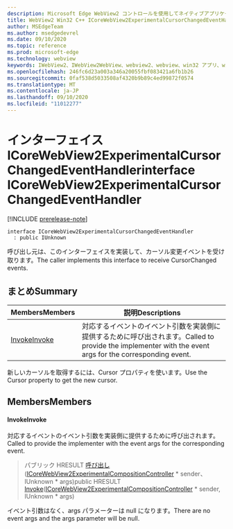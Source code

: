 ```yaml
---
description: Microsoft Edge WebView2 コントロールを使用してネイティブアプリケーションに web 技術 (HTML、CSS、JavaScript) を埋め込む
title: WebView2 Win32 C++ ICoreWebView2ExperimentalCursorChangedEventHandler
author: MSEdgeTeam
ms.author: msedgedevrel
ms.date: 09/10/2020
ms.topic: reference
ms.prod: microsoft-edge
ms.technology: webview
keywords: IWebView2、IWebView2WebView、webview2、webview、win32 アプリ、win32、edge、ICoreWebView2、ICoreWebView2Controller、browser control、edge html、ICoreWebView2ExperimentalCursorChangedEventHandler
ms.openlocfilehash: 246fc6d23a003a346a20055fbf083421a6fb1b26
ms.sourcegitcommit: 0faf538d5033508af4320b9b89c4ed99872f0574
ms.translationtype: MT
ms.contentlocale: ja-JP
ms.lasthandoff: 09/10/2020
ms.locfileid: "11012277"
---
```

# <span data-ttu-id="35d9f-104">インターフェイス ICoreWebView2ExperimentalCursorChangedEventHandler</span><span class="sxs-lookup"><span data-stu-id="35d9f-104">interface ICoreWebView2ExperimentalCursorChangedEventHandler</span></span> 

[!INCLUDE [prerelease-note](../../includes/prerelease-note.md)]

```
interface ICoreWebView2ExperimentalCursorChangedEventHandler
  : public IUnknown
```

<span data-ttu-id="35d9f-105">呼び出し元は、このインターフェイスを実装して、カーソル変更イベントを受け取ります。</span><span class="sxs-lookup"><span data-stu-id="35d9f-105">The caller implements this interface to receive CursorChanged events.</span></span>

## <span data-ttu-id="35d9f-106">まとめ</span><span class="sxs-lookup"><span data-stu-id="35d9f-106">Summary</span></span>

 <span data-ttu-id="35d9f-107">Members</span><span class="sxs-lookup"><span data-stu-id="35d9f-107">Members</span></span>                        | <span data-ttu-id="35d9f-108">説明</span><span class="sxs-lookup"><span data-stu-id="35d9f-108">Descriptions</span></span>
--------------------------------|---------------------------------------------
[<span data-ttu-id="35d9f-109">Invoke</span><span class="sxs-lookup"><span data-stu-id="35d9f-109">Invoke</span></span>](#invoke) | <span data-ttu-id="35d9f-110">対応するイベントのイベント引数を実装側に提供するために呼び出されます。</span><span class="sxs-lookup"><span data-stu-id="35d9f-110">Called to provide the implementer with the event args for the corresponding event.</span></span>

<span data-ttu-id="35d9f-111">新しいカーソルを取得するには、Cursor プロパティを使います。</span><span class="sxs-lookup"><span data-stu-id="35d9f-111">Use the Cursor property to get the new cursor.</span></span>

## <span data-ttu-id="35d9f-112">Members</span><span class="sxs-lookup"><span data-stu-id="35d9f-112">Members</span></span>

#### <span data-ttu-id="35d9f-113">Invoke</span><span class="sxs-lookup"><span data-stu-id="35d9f-113">Invoke</span></span> 

<span data-ttu-id="35d9f-114">対応するイベントのイベント引数を実装側に提供するために呼び出されます。</span><span class="sxs-lookup"><span data-stu-id="35d9f-114">Called to provide the implementer with the event args for the corresponding event.</span></span>

> <span data-ttu-id="35d9f-115">パブリック HRESULT [呼び出し](#invoke)([ICoreWebView2ExperimentalCompositionController](icorewebview2experimentalcompositioncontroller.md) \* sender、IUnknown \* args)</span><span class="sxs-lookup"><span data-stu-id="35d9f-115">public HRESULT [Invoke](#invoke)([ICoreWebView2ExperimentalCompositionController](icorewebview2experimentalcompositioncontroller.md) \* sender, IUnknown \* args)</span></span>

<span data-ttu-id="35d9f-116">イベント引数はなく、args パラメーターは null になります。</span><span class="sxs-lookup"><span data-stu-id="35d9f-116">There are no event args and the args parameter will be null.</span></span>

